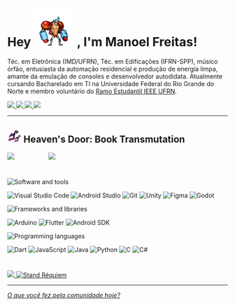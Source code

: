 <h1> 
  Hey 
  <img src="assets/franky.gif" width = "92"/> 
  , I'm Manoel Freitas!
</h1>

  Téc. em Eletrônica (IMD/UFRN), Téc. em Edificações (IFRN-SPP), músico órfão, entusiasta da automação residencial e produção de energia limpa, amante da emulação de consoles e desenvolvedor autodidata. Atualmente cursando Bacharelado em TI na Universidade Federal do Rio Grande do Norte e membro voluntário do [Ramo Estudantil IEEE UFRN](https://www.instagram.com/ieeeufrn/).

<div> 
  <a href="https://br.linkedin.com/in/josmanoel">
    <img src="https://gist.githubusercontent.com/JosManoel/f363d5f1bf90246899af8b9320886ed6/raw/078ec28770bcdd21b79b78fed5158b2a0b298802/Linkedin.svg" height="24"/>
  </a> 
  <a href="https://medium.com/@ManoelFreitas">
    <img src="https://gist.githubusercontent.com/JosManoel/f363d5f1bf90246899af8b9320886ed6/raw/078ec28770bcdd21b79b78fed5158b2a0b298802/Medium.svg" height="24"/>
  </a>
  <a href="mailto:josmanoel.freitas@gmail.com">
    <img src="https://gist.githubusercontent.com/JosManoel/f363d5f1bf90246899af8b9320886ed6/raw/078ec28770bcdd21b79b78fed5158b2a0b298802/email.svg" height="24"/>
  </a>
  <a href="https://raw.githubusercontent.com/JosManoel/JosManoel/main/assets/CV.pdf">
    <img src="https://gist.githubusercontent.com/JosManoel/f363d5f1bf90246899af8b9320886ed6/raw/078ec28770bcdd21b79b78fed5158b2a0b298802/curriculo.svg" height="24"/>
  </a>
</div>

***

<h2 style="border-bottom: none;">
  <img src="assets/jojo.gif" width = "32"/> 
  Heaven's Door: Book Transmutation
</h2>

<img  align="right" src="https://gist.githubusercontent.com/JosManoel/f363d5f1bf90246899af8b9320886ed6/raw/metrics.svg" width="410"/>

<div> 
  <img src="https://gist.githubusercontent.com/JosManoel/f363d5f1bf90246899af8b9320886ed6/raw/achievements.svg" width="410"/> 

  <h1> </h1>

  <!-- Software and tools -->
  <img src="https://gist.githubusercontent.com/JosManoel/f363d5f1bf90246899af8b9320886ed6/raw/title_software_and_tools.svg" alt="Software and tools" height="18" />

  <p>
      <img alt="Visual Studio Code" src="https://img.shields.io/badge/Visual%20Studio%20Code-0078d7.svg?logo=visual-studio-code&logoColor=white"/>
      <img alt="Android Studio" src="https://img.shields.io/badge/Android%20Studio-008678.svg?logo=android-studio&logoColor=white"/>
      <img alt="Git" src="https://img.shields.io/badge/Git-F05033.svg?logo=git&logoColor=white"/>
      <img alt="Unity" src="https://gist.githubusercontent.com/JosManoel/f363d5f1bf90246899af8b9320886ed6/raw/078ec28770bcdd21b79b78fed5158b2a0b298802/Unity.svg"/>
      <img alt="Figma" src="https://gist.githubusercontent.com/JosManoel/f363d5f1bf90246899af8b9320886ed6/raw/badge_figma.svg"/>
      <img alt="Godot" src="https://gist.githubusercontent.com/JosManoel/f363d5f1bf90246899af8b9320886ed6/raw/078ec28770bcdd21b79b78fed5158b2a0b298802/Godot.svg"/>

  </p>

  <!-- Frameworks and libraries -->
  <img src="https://gist.githubusercontent.com/JosManoel/f363d5f1bf90246899af8b9320886ed6/raw/title_frameworks_and_libraries.svg" alt="Frameworks and libraries" height="18" />

  <p>
      <img alt="Arduino" src="https://img.shields.io/badge/-Arduino-00979D?logo=Arduino&logoColor=white"/>
      <img alt="Flutter" src="https://img.shields.io/badge/Flutter-02569B.svg?logo=flutter&logoColor=white"/>
      <img alt="Android SDK" src="https://gist.githubusercontent.com/JosManoel/f363d5f1bf90246899af8b9320886ed6/raw/078ec28770bcdd21b79b78fed5158b2a0b298802/AndroidSDK.svg"/>
  </p>

  <!-- Programming languages -->
  <img src="https://gist.githubusercontent.com/JosManoel/f363d5f1bf90246899af8b9320886ed6/raw/title_programming_languages.svg" alt="Programming languages" height="18" />

  <p>
    <img alt="Dart" src="https://img.shields.io/badge/Dart-15A6C4.svg?logo=dart&logoColor=white"/>
    <img alt="JavaScript" src="https://img.shields.io/badge/JavaScript-F7DF1E.svg?logo=javascript&logoColor=black"/>
    <img alt="Java" src="https://gist.githubusercontent.com/JosManoel/f363d5f1bf90246899af8b9320886ed6/raw/078ec28770bcdd21b79b78fed5158b2a0b298802/Java.svg"/>
    <img alt="Python" src="https://gist.githubusercontent.com/JosManoel/f363d5f1bf90246899af8b9320886ed6/raw/078ec28770bcdd21b79b78fed5158b2a0b298802/Python.svg"/>
    <img alt="C" src="https://custom-icon-badges.herokuapp.com/badge/C-03599C.svg?logo=c-in-hexagon&logoColor=white"/>
    <img alt="C#" src="https://custom-icon-badges.herokuapp.com/badge/C%23-68217A.svg?logo=cs2&logoColor=white"/> 
  </p>
</div>


<h1> </h1>

<h3> 
</h3>

<div width="410">
  <a align="right" href="https://hits.seeyoufarm.com">
    <img src="https://hits.seeyoufarm.com/api/count/incr/badge.svg?url=https%3A%2F%2Fgithub.com%2FJosManoel%2Fhit-counter&count_bg=%232F7082&title_bg=%23CE2929&icon=libuv.svg&icon_color=%23E7E7E7&title=Espiadas&edge_flat=false"/>
  </a>
  
  <a href="https://metrics.lecoq.io/about/JosManoel">
    <img alt="Stand Réquiem" src="https://gist.githubusercontent.com/JosManoel/f363d5f1bf90246899af8b9320886ed6/raw/badge_requiem.svg"/>
  </a>

</div>


***



[_O que você fez pela comunidade hoje?_](https://docs.github.com/pt/get-started/exploring-projects-on-github/finding-ways-to-contribute-to-open-source-on-github)

